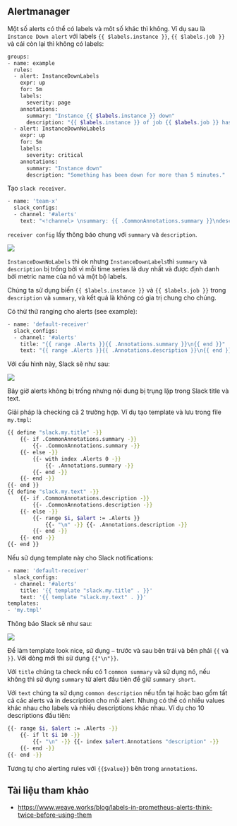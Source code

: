 ## Alertmanager

Một số alerts có thể có labels và môt số khác thì không. Ví dụ sau là `Instance Down alert` với labels `{{ $labels.instance }}`, `{{ $labels.job }}` và cái còn lại thì không có labels:
```sh
groups:
- name: example
  rules:
  - alert: InstanceDownLabels
    expr: up
    for: 5m
    labels:
      severity: page
    annotations:
      summary: "Instance {{ $labels.instance }} down"
      description: "{{ $labels.instance }} of job {{ $labels.job }} has been down for more than 5 minutes."
  - alert: InstanceDownNoLabels
    expr: up
    for: 5m
    labels:
      severity: critical
    annotations:
      summary: "Instance down"
      description: "Something has been down for more than 5 minutes."
```
Tạo `slack receiver`.
```sh
- name: 'team-x'
  slack_configs:
  - channel: '#alerts'
    text: "<!channel> \nsummary: {{ .CommonAnnotations.summary }}\ndescription: {{ .CommonAnnotations.description }}"
```
`receiver config` lấy thông báo chung với `summary` và `description`.

<img src=https://i.imgur.com/H2BKYQm.png>

`InstanceDownNoLabels` thì ok nhưng `InstanceDownLabels`thì `summary` và `description` bị trống bởi vì mỗi time series là duy nhất và được định danh bởi metric name của nó và một bộ labels.

Chúng ta sử dụng biến `{{ $labels.instance }}` và `{{ $labels.job }}` trong `description` và `summary`, và kết quả là không có gia trị chung cho chúng.

Có thử thử ranging cho alerts (see example):
```sh
- name: 'default-receiver'
  slack_configs:
  - channel: '#alerts'
    title: "{{ range .Alerts }}{{ .Annotations.summary }}\n{{ end }}"
    text: "{{ range .Alerts }}{{ .Annotations.description }}\n{{ end }}"
```
Với cấu hình này, Slack sẽ như sau: 

<img src=https://i.imgur.com/jdfQCqk.png>

Bây giờ alerts không bị trống nhưng nội dung bị trụng lặp trong Slack title và text.

Giải pháp là checking cả 2 trường hợp. Ví dụ tạo template và lưu trong file `my.tmpl`:
```sh
{{ define "slack.my.title" -}}
    {{- if .CommonAnnotations.summary -}}
        {{- .CommonAnnotations.summary -}}
    {{- else -}}
        {{- with index .Alerts 0 -}}
            {{- .Annotations.summary -}}
        {{- end -}}
    {{- end -}}
{{- end }}
{{ define "slack.my.text" -}}
    {{- if .CommonAnnotations.description -}}
        {{- .CommonAnnotations.description -}}
    {{- else -}}
        {{- range $i, $alert := .Alerts }}
            {{- "\n" -}} {{- .Annotations.description -}}
        {{- end -}}
    {{- end -}}
{{- end }}
```
Nếu sử dụng template này cho Slack notifications:
```sh
- name: 'default-receiver'
  slack_configs:
  - channel: '#alerts'
    title: '{{ template "slack.my.title" . }}'
    text: '{{ template "slack.my.text" . }}'
templates:
- 'my.tmpl'
```
Thông báo Slack sẽ như sau:

<img src=https://i.imgur.com/RNeT8vQ.png>

Để làm template look nice, sử dụng `—` trước và sau bên trái và bên phải `{{` và `}}`. Với dòng mới  thì sử dụng `{{"\n"}}`.

Với `title` chúng ta check nếu có 1 `common summary` và sử dụng nó, nếu không thì sử dụng `summary` từ alert đầu tiên để giữ `summary short`. 

Với `text` chúng ta sử dụng `common description` nếu tồn tại hoặc bao gồm tất cả các alerts và in description cho mỗi alert. Nhưng có thể có nhiều values khác nhau cho labels và nhiều descriptions khác nhau. Ví dụ cho 10 descriptions đầu tiên:
```sh
{{- range $i, $alert := .Alerts -}}
    {{- if lt $i 10 -}}
        {{- "\n" -}} {{- index $alert.Annotations "description" -}}
    {{- end -}}
{{- end -}}
```
Tương tự cho alerting rules với `{{$value}}` bên trong `annotations`.

## Tài liệu tham khảo
- https://www.weave.works/blog/labels-in-prometheus-alerts-think-twice-before-using-them
